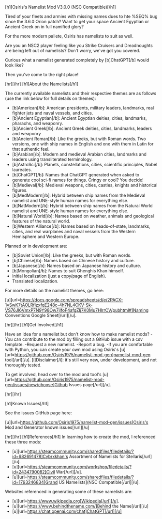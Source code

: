 [h1]Osiris's Namelist Mod V3.0.0 (NSC Compatible)[/h1]

Tired of your fleets and armies with missing names dues to hte %SEQ% bug since the 3.6.0 Orion patch? Want to get your space Ancient Egyptian or Ancient Greek on in full namified glory? 

For the more modern pallete, Osiris has namelists to suit as well.

Are you an NSC2 player feeling like you Strike Cruisers and Dreadnoughts are being left out of namelists? Don't worry, we've got you covered.

Curious what a namelist generated completely by [b]ChatGPT[/b] would look like? 

Then you've come to the right place!

[hr][/hr]
[h1]About the Namelists[/h1]

The currently available namelists and their respective themes are as follows (use the link below for full details on themes):

- [b]American[/b]: American presidents, military leaders, landmarks, real fighter jets and naval vessels, and cities. 
- [b]Ancient Egyptian[/b]: Ancient Egyptian deities, cities, landmarks, pharaohs, and weaponry.
- [b]Ancient Greek[/b]: Ancient Greek deities, cities, landmarks, leaders and weaponry
- [b]Ancient Roman[/b]: Like the greeks, but with Roman words. Two versions, one with ship names in English and one with them in Latin for that authentic feel.
- [b]Arabian[/b]: Modern and medieval Arabian cities, landmarks and leaders using transliterated terminology.
- [b]AstroSci[/b]: Planets, constellations, cities, scientific principles, Nobel laureates.
- [b]ChatGPT[/b]: Names that ChatGPT generated when asked to generate cool sci-fi names for things. Cringy or cool? You decide!
- [b]Medieval[/b]: Medieval weapons, cities, castles, knights and historical figures.
- [b]MedModern[/b]: Hybrid between ship names from the Medieval namelist and UNE-style human names for everything else.
- [b]NatModern[/b]: Hybrid between ship names from the Natural World namelist and UNE-style human names for everything else.
- [b]Natural World[/b]: Names based on weather, animals and geological features of the natural world.
- [b]Western Alliance[/b]: Names based on heads-of-state, landmarks, cities, and real warplanes and naval vessels from the Western Hemisphere and Western Europe.


Planned or in development are:
- [b]Soviet Union[/b]: Like the greeks, but with Roman words.
- [b]Chinese[/b]: Names based on Chinese history and culture.
- [b]Japanese[/b]: Names based on Japanese history and culture.
- [b]Mongolian[/b]: Names to suit Ghenghis Khan himself.
- Initial localization (just a copy/page of English).
- Translated localization.

For more details on the namelist themes, go here:

 [u][url=https://docs.google.com/spreadsheets/d/e/2PACX-1vSwK7tAOLRflzxfqE248c-4h7NL4CKV-Sk-VS76Jl6VmxP7N9Y98Ow7jIfoF4afgZlj7K0Mu7HlrrCV/pubhtml#]Naming Conventions Google Sheet[/url][/u].

[hr][/hr]
[h1]Get Involved[/h1]

Have an idea for a namelist but don't know how to make namelist mods? 
-You can contribute to the mod by filling out a GitHub issue with a csv template.
-Request a new namelist.
-Report a bug.
-If you are comfortable with Python, you can create your own mod using Osiris's [u][url=https://github.com/Osiris1975/namelist-mod-gen]namelist-mod-gen tool[/url][/u]. 
[i]Disclaimer[/i]: it's still very new, under development, and not thoroughly tested.

To get involved, head over to the mod and tool's [u][url=https://github.com/Osiris1975/namelist-mod-gen/issues/new/choose]Github Issues page[/url][/u].

[hr][/hr]

[h1]Known Issues[/h1]

See the issues GitHub page here:

[u][url=https://github.com/Osiris1975/namelist-mod-gen/issues]Osiris's Mod and Generator known issues[/url][/u]

[hr][/hr]
[h1]References[/h1]
In learning how to create the mod, I referenced these three mods:
- [u][url=https://steamcommunity.com/sharedfiles/filedetails/?id=682691478]Cybrxkhan's Assortment of Namelists for Stellaris[/url][/u].
- [u][url=https://steamcommunity.com/workshop/filedetails/?id=2434790082]Civil War[/url][/u].
- [u][url=https://steamcommunity.com/sharedfiles/filedetails/?id=1793246834]Grand US Namelists](NSC Compatible[/url][/u].


Websites referenced in generating some of these namelists are:
- [u][url=https://www.wikipedia.org]Wikipedia[/url][/u].
- [u][url=https://www.behindthename.com/]Behind the Name[/url][/u]
- [u][url=https://chat.openai.com/chat]ChatGPT[/url][/u]

